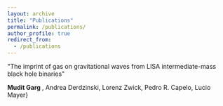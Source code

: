 ```yaml
---
layout: archive
title: "Publications"
permalink: /publications/
author_profile: true
redirect_from: 
  - /publications
---
```


"The imprint of gas on gravitational waves from LISA intermediate-mass black hole binaries"

<b> Mudit Garg </b>, Andrea Derdzinski, Lorenz Zwick, Pedro R. Capelo, Lucio Mayer}
